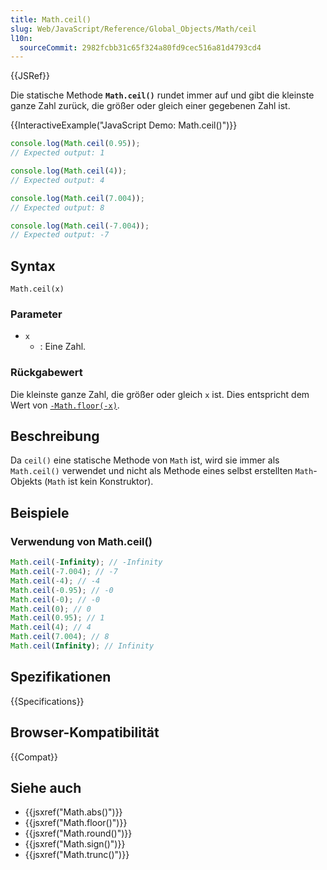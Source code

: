 ```yaml
---
title: Math.ceil()
slug: Web/JavaScript/Reference/Global_Objects/Math/ceil
l10n:
  sourceCommit: 2982fcbb31c65f324a80fd9cec516a81d4793cd4
---
```


{{JSRef}}

Die statische Methode **`Math.ceil()`** rundet immer auf und gibt die kleinste ganze Zahl zurück, die größer oder gleich einer gegebenen Zahl ist.

{{InteractiveExample("JavaScript Demo: Math.ceil()")}}

```js interactive-example
console.log(Math.ceil(0.95));
// Expected output: 1

console.log(Math.ceil(4));
// Expected output: 4

console.log(Math.ceil(7.004));
// Expected output: 8

console.log(Math.ceil(-7.004));
// Expected output: -7
```

## Syntax

```js-nolint
Math.ceil(x)
```

### Parameter

- `x`
  - : Eine Zahl.

### Rückgabewert

Die kleinste ganze Zahl, die größer oder gleich `x` ist. Dies entspricht dem Wert von [`-Math.floor(-x)`](/de/docs/Web/JavaScript/Reference/Global_Objects/Math/floor).

## Beschreibung

Da `ceil()` eine statische Methode von `Math` ist, wird sie immer als `Math.ceil()` verwendet und nicht als Methode eines selbst erstellten `Math`-Objekts (`Math` ist kein Konstruktor).

## Beispiele

### Verwendung von Math.ceil()

```js
Math.ceil(-Infinity); // -Infinity
Math.ceil(-7.004); // -7
Math.ceil(-4); // -4
Math.ceil(-0.95); // -0
Math.ceil(-0); // -0
Math.ceil(0); // 0
Math.ceil(0.95); // 1
Math.ceil(4); // 4
Math.ceil(7.004); // 8
Math.ceil(Infinity); // Infinity
```

## Spezifikationen

{{Specifications}}

## Browser-Kompatibilität

{{Compat}}

## Siehe auch

- {{jsxref("Math.abs()")}}
- {{jsxref("Math.floor()")}}
- {{jsxref("Math.round()")}}
- {{jsxref("Math.sign()")}}
- {{jsxref("Math.trunc()")}}

